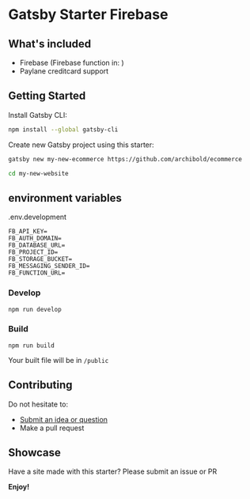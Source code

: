 # Gatsby Starter Firebase

## What's included

- Firebase (Firebase function in: <URL>)
- Paylane creditcard support

## Getting Started

Install Gatsby CLI:

```sh
npm install --global gatsby-cli
```

Create new Gatsby project using this starter:

```sh
gatsby new my-new-ecommerce https://github.com/archibold/ecommerce
```

```sh
cd my-new-website
```

## environment variables
.env.development

```
FB_API_KEY=
FB_AUTH_DOMAIN=
FB_DATABASE_URL=
FB_PROJECT_ID=
FB_STORAGE_BUCKET=
FB_MESSAGING_SENDER_ID=
FB_FUNCTION_URL=

```

### Develop

```
npm run develop
```

### Build

```
npm run build
```

Your built file will be in `/public`

## Contributing

Do not hesitate to:

- [Submit an idea or question](https://github.com/muhajirframe/gatsby-starter-firebase/issues/new)
- Make a pull request

## Showcase

Have a site made with this starter? Please submit an issue or PR

**Enjoy!**

